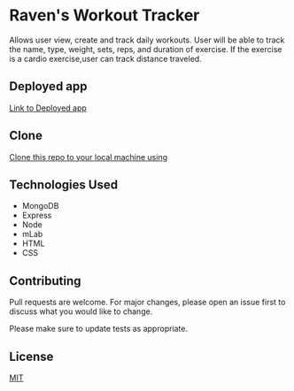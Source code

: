 # Raven's Workout Tracker

Allows user view, create and track daily workouts. User will be able to track the name, type, weight, sets, reps, and duration of exercise. If the exercise is a cardio exercise,user can track distance traveled.

## Deployed app
 [Link to Deployed app](https://ravens-workout-tracker.herokuapp.com/)

## Clone
 [Clone this repo to your local machine using](https://github.com/mesayb/workout-tracker.git)
 
 ## Technologies Used
 - MongoDB
 - Express
 - Node
 - mLab
 - HTML
 - CSS
 
## Contributing
Pull requests are welcome. For major changes, please open an issue first to discuss what you would like to change.

Please make sure to update tests as appropriate.

## License
[MIT](https://choosealicense.com/licenses/mit/)
